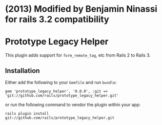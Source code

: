 # (2013) Modified by Benjamin Ninassi for rails 3.2 compatibility
# Prototype Legacy Helper

This plugin adds support for `form_remote_tag`, etc from Rails 2 to Rails 3.

## Installation

Either add the following to your `Gemfile` and run `bundle`:

    gem 'prototype_legacy_helper', '0.0.0', :git => 'git://github.com/rails/prototype_legacy_helper.git'

or run the following command to vendor the plugin within your app:

    rails plugin install git://github.com/rails/prototype_legacy_helper.git
